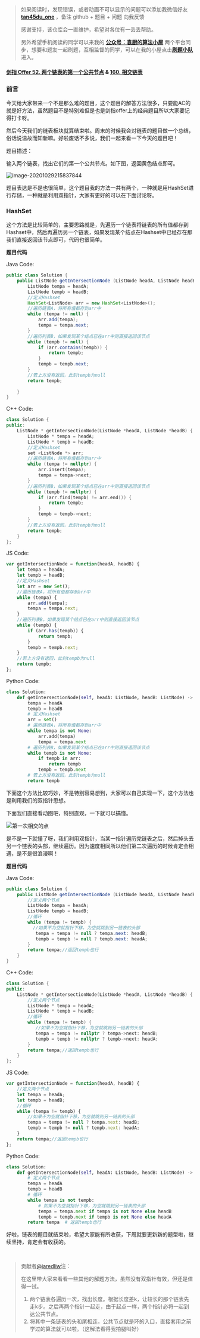 > 如果阅读时，发现错误，或者动画不可以显示的问题可以添加我微信好友  **[tan45du_one](https://raw.githubusercontent.com/tan45du/tan45du.github.io/master/个人微信.15egrcgqd94w.jpg)** ，备注  github  + 题目 + 问题  向我反馈
>
> 感谢支持，该仓库会一直维护，希望对各位有一丢丢帮助。
>
> 另外希望手机阅读的同学可以来我的 <u>[**公众号：袁厨的算法小屋**](https://raw.githubusercontent.com/tan45du/test/master/微信图片_20210320152235.2pthdebvh1c0.png)</u> 两个平台同步，想要和题友一起刷题，互相监督的同学，可以在我的小屋点击<u>[**刷题小队**](https://raw.githubusercontent.com/tan45du/test/master/微信图片_20210320152235.2pthdebvh1c0.png)</u>进入。 

#### [剑指 Offer 52. 两个链表的第一个公共节点](https://leetcode-cn.com/problems/liang-ge-lian-biao-de-di-yi-ge-gong-gong-jie-dian-lcof/) & [160. 相交链表](https://leetcode-cn.com/problems/intersection-of-two-linked-lists/)

### 前言

今天给大家带来一个不是那么难的题目，这个题目的解答方法很多，只要能AC的就是好方法，虽然题目不是特别难但是也是剑指offer上的经典题目所以大家要记得打卡呀。

然后今天我们的链表板块就算结束啦。周末的时候我会对链表的题目做一个总结，俗话说温故而知新嘛。好啦废话不多说，我们一起来看一下今天的题目吧！

题目描述：

输入两个链表，找出它们的第一个公共节点。如下图，返回黄色结点即可。



![image-20201029215837844](https://cdn.jsdelivr.net/gh/tan45du/photobed@master/photo/image-20201029215837844.7ezoerpghyk0.png)



题目表达是不是也很简单，这个题目我的方法一共有两个，一种就是用HashSet进行存储，一种就是利用双指针，大家有更好的可以在下面讨论呀。

### HashSet

这个方法是比较简单的，主要思路就是，先遍历一个链表将链表的所有值都存到Hashset中，然后再遍历另一个链表，如果发现某个结点在Hashset中已经存在那我们直接返回该节点即可，代码也很简单。



**题目代码**

Java Code:

```java
public class Solution {
    public ListNode getIntersectionNode (ListNode headA, ListNode headB) {
        ListNode tempa = headA;
        ListNode tempb = headB;
        //定义Hashset
        HashSet<ListNode> arr = new HashSet<ListNode>();
        //遍历链表A，将所有值都存到arr中
        while (tempa != null) {
            arr.add(tempa);
            tempa = tempa.next;
        }
        //遍历列表B，如果发现某个结点已在arr中则直接返回该节点
        while (tempb != null) {
            if (arr.contains(tempb)) {
                return tempb;
            }
            tempb = tempb.next;
        }
        //若上方没有返回，此刻tempb为null
        return tempb;
        
    }
}
```

C++ Code:

```cpp
class Solution {
public:
    ListNode * getIntersectionNode(ListNode *headA, ListNode *headB) {
        ListNode * tempa = headA;
        ListNode * tempb = headB;
        //定义Hashset
        set <ListNode *> arr;
        //遍历链表A，将所有值都存到arr中
        while (tempa != nullptr) {
            arr.insert(tempa);
            tempa = tempa->next;
        }
        //遍历列表B，如果发现某个结点已在arr中则直接返回该节点
        while (tempb != nullptr) {
            if (arr.find(tempb) != arr.end()) {
                return tempb;
            }
            tempb = tempb->next;
        }
        //若上方没有返回，此刻tempb为null
        return tempb;
    }
};
```

JS Code:

```js
var getIntersectionNode = function(headA, headB) {
    let tempa = headA;
    let tempb = headB;
    //定义Hashset
    let arr = new Set();
    //遍历链表A，将所有值都存到arr中
    while (tempa) {
        arr.add(tempa);
        tempa = tempa.next;
    }
    //遍历列表B，如果发现某个结点已在arr中则直接返回该节点
    while (tempb) {
        if (arr.has(tempb)) {
            return tempb;
        }
        tempb = tempb.next;
    }
    //若上方没有返回，此刻tempb为null
    return tempb;
};
```

Python Code:

```python
class Solution:
    def getIntersectionNode(self, headA: ListNode, headB: ListNode) -> ListNode:
        tempa = headA
        tempb = headB
        # 定义Hashset
        arr = set()
        # 遍历链表A，将所有值都存到arr中
        while tempa is not None:
            arr.add(tempa)
            tempa = tempa.next
        # 遍历列表B，如果发现某个结点已在arr中则直接返回该节点
        while tempb is not None:
            if tempb in arr:
                return tempb
            tempb = tempb.next
        # 若上方没有返回，此刻tempb为null
        return tempb
```



下面这个方法比较巧妙，不是特别容易想到，大家可以自己实现一下，这个方法也是利用我们的双指针思想。

下面我们直接看动图吧，特别直观，一下就可以搞懂。

![第一次相交的点](https://cdn.jsdelivr.net/gh/tan45du/photobed@master/photo/第一次相交的点.5nbxf5t3hgk0.gif)

是不是一下就懂了呀，我们利用双指针，当某一指针遍历完链表之后，然后掉头去另一个链表的头部，继续遍历。因为速度相同所以他们第二次遍历的时候肯定会相遇，是不是很浪漫啊！



**题目代码**

Java Code:

```java
public class Solution {
    public ListNode getIntersectionNode (ListNode headA, ListNode headB) {
        //定义两个节点
        ListNode tempa = headA;
        ListNode tempb = headB;
        //循环
        while (tempa != tempb) {
          //如果不为空就指针下移，为空就跳到另一链表的头部
           tempa = tempa != null ? tempa.next: headB;
           tempb = tempb != null ? tempb.next: headA;
        }
        return tempa;//返回tempb也行
    }
}
```

C++ Code:

```cpp
class Solution {
public:
    ListNode * getIntersectionNode(ListNode *headA, ListNode *headB) {
        //定义两个节点
        ListNode * tempa = headA;
        ListNode * tempb = headB;
        //循环
        while (tempa != tempb) {
           //如果不为空就指针下移，为空就跳到另一链表的头部
           tempa = tempa != nullptr ? tempa->next: headB;
           tempb = tempb != nullptr ? tempb->next: headA;
        }
        return tempa;//返回tempb也行
    }
};
```

JS Code:

```js
var getIntersectionNode = function(headA, headB) {
    //定义两个节点
    let tempa = headA;
    let tempb = headB;
    //循环
    while (tempa != tempb) {
        //如果不为空就指针下移，为空就跳到另一链表的头部
        tempa = tempa != null ? tempa.next: headB;
        tempb = tempb != null ? tempb.next: headA;
    }
    return tempa;//返回tempb也行
};
```

Python Code:

```python
class Solution:
    def getIntersectionNode(self, headA: ListNode, headB: ListNode) -> ListNode:
        # 定义两个节点
        tempa = headA
        tempb = headB
        # 循环
        while tempa is not tempb:
            # 如果不为空就指针下移，为空就跳到另一链表的头部
            tempa = tempa.next if tempa is not None else headB
            tempb = tempb.next if tempb is not None else headA
        return tempa  # 返回tempb也行
```

好啦，链表的题目就结束啦，希望大家能有所收获，下周就要更新新的题型啦，继续坚持，肯定会有收获的。

<br/>

> 贡献者[@jaredliw](https://github.com/jaredliw)注：
>
> 在这里带大家来看看一些其他的解题方法，虽然没有双指针有效，但还是值得一试。
>
> 1. 两个链表各遍历一次，找出长度。根据长度差k，让较长的那个链表先走k步。之后再两个指针一起走，由于起点一样，两个指针必将一起到达公共节点。
> 2. 将其中一条链表的头和尾相连，公共节点就是环的入口，直接套用之前学过的算法就可以啦。（这解法看得我拍腿叫好）







